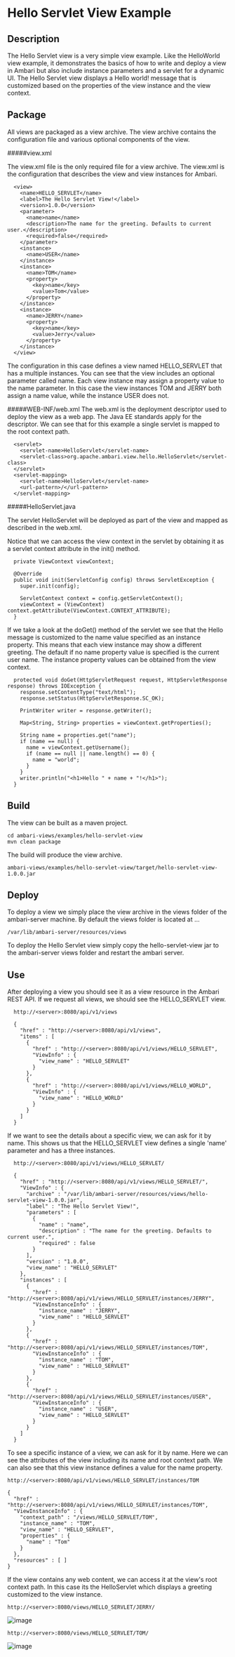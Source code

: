 <!---
Licensed to the Apache Software Foundation (ASF) under one or more
contributor license agreements.  See the NOTICE file distributed with
this work for additional information regarding copyright ownership.
The ASF licenses this file to You under the Apache License, Version 2.0
(the "License"); you may not use this file except in compliance with
the License.  You may obtain a copy of the License at [http://www.apache.org/licenses/LICENSE-2.0](http://www.apache.org/licenses/LICENSE-2.0)

Unless required by applicable law or agreed to in writing, software
distributed under the License is distributed on an "AS IS" BASIS,
WITHOUT WARRANTIES OR CONDITIONS OF ANY KIND, either express or implied.
See the License for the specific language governing permissions and
limitations under the License.
-->

Hello Servlet View Example
========
Description
-----
The Hello Servlet view is a very simple view example.  Like the HelloWorld view example, it demonstrates the basics of how to write and deploy a view in Ambari but also include instance parameters and a servlet for a dynamic UI.  The Hello Servlet view displays a Hello world! message that is customized based on the properties of the view instance and the view context.

Package
-----

All views are packaged as a view archive.  The view archive contains the configuration file and various optional components of the view.

#####view.xml

The view.xml file is the only required file for a view archive.  The view.xml is the configuration that describes the view and view instances for Ambari.

      <view>
        <name>HELLO_SERVLET</name>
        <label>The Hello Servlet View!</label>
        <version>1.0.0</version>
        <parameter>
          <name>name</name>
          <description>The name for the greeting. Defaults to current user.</description>
          <required>false</required>
        </parameter>
        <instance>
          <name>USER</name>
        </instance>
        <instance>
          <name>TOM</name>
          <property>
            <key>name</key>
            <value>Tom</value>
          </property>
        </instance>
        <instance>
          <name>JERRY</name>
          <property>
            <key>name</key>
            <value>Jerry</value>
          </property>
        </instance>
      </view>

The configuration in this case defines a view named HELLO_SERVLET that has a multiple instances.  You can see that the view includes an optional parameter called name.  Each view instance may assign a property value to the name parameter.  In this case the view instances TOM and JERRY both assign a name value, while the instance USER does not.


#####WEB-INF/web.xml
The web.xml is the deployment descriptor used to deploy the view as a web app.  The Java EE standards apply for the descriptor.  We can see that for this example a single servlet is mapped to the root context path.

      <servlet>
        <servlet-name>HelloServlet</servlet-name>
        <servlet-class>org.apache.ambari.view.hello.HelloServlet</servlet-class>
      </servlet>
      <servlet-mapping>
        <servlet-name>HelloServlet</servlet-name>
        <url-pattern>/</url-pattern>
      </servlet-mapping>

#####HelloServlet.java

The servlet HelloServlet will be deployed as part of the view and mapped as described in the web.xml.

Notice that we can access the view context in the servlet by obtaining it as a servlet context attribute in the init() method.

      private ViewContext viewContext;

      @Override
      public void init(ServletConfig config) throws ServletException {
        super.init(config);

        ServletContext context = config.getServletContext();
        viewContext = (ViewContext) context.getAttribute(ViewContext.CONTEXT_ATTRIBUTE);
      }


If we take a look at the doGet() method of the servlet we see that the Hello message is customized to the name value specified as an instance property.  This means that each view instance may show a different greeting.  The default if no name property value is specified is the current user name.  The instance property values can be obtained from the view context.

      protected void doGet(HttpServletRequest request, HttpServletResponse response) throws IOException {
        response.setContentType("text/html");
        response.setStatus(HttpServletResponse.SC_OK);

        PrintWriter writer = response.getWriter();

        Map<String, String> properties = viewContext.getProperties();

        String name = properties.get("name");
        if (name == null) {
          name = viewContext.getUsername();
          if (name == null || name.length() == 0) {
            name = "world";
          }
        }
        writer.println("<h1>Hello " + name + "!</h1>");
      }


Build
-----

The view can be built as a maven project.

    cd ambari-views/examples/hello-servlet-view
    mvn clean package

The build will produce the view archive.

    ambari-views/examples/hello-servlet-view/target/hello-servlet-view-1.0.0.jar


Deploy
-----
To deploy a view we simply place the view archive in the views folder of the ambari-server machine.  By default the views folder is located at ...

    /var/lib/ambari-server/resources/views

To deploy the Hello Servlet view simply copy the hello-servlet-view jar to the ambari-server views folder and restart the ambari server.

Use
-----

After deploying a view you should see it as a view resource in the Ambari REST API.  If we request all views, we should see the HELLO_SERVLET view.

      http://<server>:8080/api/v1/views

      {
        "href" : "http://<server>:8080/api/v1/views",
        "items" : [
          {
            "href" : "http://<server>:8080/api/v1/views/HELLO_SERVLET",
            "ViewInfo" : {
              "view_name" : "HELLO_SERVLET"
            }
          },
          {
            "href" : "http://<server>:8080/api/v1/views/HELLO_WORLD",
            "ViewInfo" : {
              "view_name" : "HELLO_WORLD"
            }
          }
        ]
      }


If we want to see the details about a specific view, we can ask for it by name.  This shows us that the HELLO_SERVLET view defines a single 'name' parameter and has a three instances.

      http://<server>:8080/api/v1/views/HELLO_SERVLET/

      {
        "href" : "http://<server>:8080/api/v1/views/HELLO_SERVLET/",
        "ViewInfo" : {
          "archive" : "/var/lib/ambari-server/resources/views/hello-servlet-view-1.0.0.jar",
          "label" : "The Hello Servlet View!",
          "parameters" : [
            {
              "name" : "name",
              "description" : "The name for the greeting. Defaults to current user.",
              "required" : false
            }
          ],
          "version" : "1.0.0",
          "view_name" : "HELLO_SERVLET"
        },
        "instances" : [
          {
            "href" : "http://<server>:8080/api/v1/views/HELLO_SERVLET/instances/JERRY",
            "ViewInstanceInfo" : {
              "instance_name" : "JERRY",
              "view_name" : "HELLO_SERVLET"
            }
          },
          {
            "href" : "http://<server>:8080/api/v1/views/HELLO_SERVLET/instances/TOM",
            "ViewInstanceInfo" : {
              "instance_name" : "TOM",
              "view_name" : "HELLO_SERVLET"
            }
          },
          {
            "href" : "http://<server>:8080/api/v1/views/HELLO_SERVLET/instances/USER",
            "ViewInstanceInfo" : {
              "instance_name" : "USER",
              "view_name" : "HELLO_SERVLET"
            }
          }
        ]
      }

To see a specific instance of a view, we can ask for it by name.  Here we can see the attributes of the view including its name and root context path.  We can also see that this view instance defines a value for the name property.

    http://<server>:8080/api/v1/views/HELLO_SERVLET/instances/TOM

    {
      "href" : "http://<server>:8080/api/v1/views/HELLO_SERVLET/instances/TOM",
      "ViewInstanceInfo" : {
        "context_path" : "/views/HELLO_SERVLET/TOM",
        "instance_name" : "TOM",
        "view_name" : "HELLO_SERVLET",
        "properties" : {
          "name" : "Tom"
        }
      },
      "resources" : [ ]
    }

If the view contains any web content, we can access it at the view's root context path.  In this case its the HelloServlet which displays a greeting customized to the view instance.
      
    http://<server>:8080/views/HELLO_SERVLET/JERRY/

![image](hello_1.png)


    http://<server>:8080/views/HELLO_SERVLET/TOM/


![image](hello_2.png)


